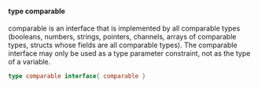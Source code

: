 #### type comparable

comparable is an interface that is implemented by all comparable types
(booleans, numbers, strings, pointers, channels, arrays of comparable
types, structs whose fields are all comparable types). The comparable
interface may only be used as a type parameter constraint, not as the
type of a variable.

```go
type comparable interface{ comparable }
```


